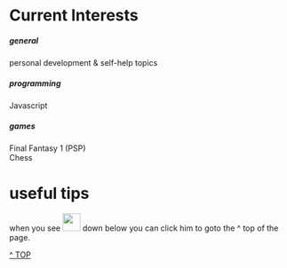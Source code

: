 # Current Interests

##### general
personal development & self-help topics <br />

##### programming
Javascript 

##### games
Final Fantasy 1 (PSP)<br />
Chess


# useful tips 
when you see 
<img onclick="javascript:location.href='#'" src="../images/puffboy.gif" height="32px" width="32px"> down below you can click him to goto the ^ top of the page.

<a class="topOfPage" href="#top" title="Go to the top of this page">^ TOP</a>